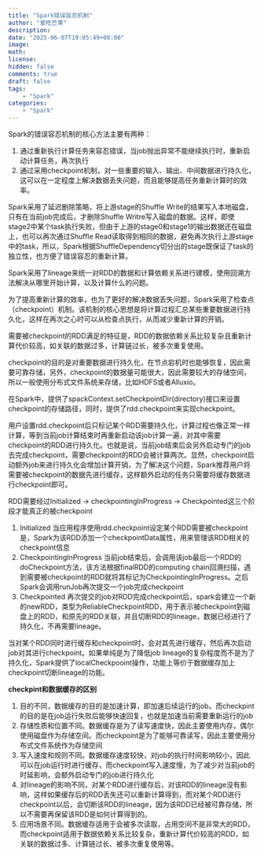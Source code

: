 ```yaml
---
title: "Spark错误容忍机制"
author: "爱吃芒果"
description:
date: "2025-06-07T19:05:49+08:00"
image:
math:
license:
hidden: false
comments: true
draft: false
tags:
    - "Spark"
categories:
    - "Spark"
---
```


Spark的错误容忍机制的核心方法主要有两种：

1. 通过重新执行计算任务来容忍错误，当job抛出异常不能继续执行时，重新启动计算任务，再次执行
2. 通过采用checkpoint机制，对一些重要的输入、输出、中间数据进行持久化，这可以在一定程度上解决数据丢失问题，而且能够提高任务重新计算时的效率。

Spark采用了延迟删除策略，将上游stage的Shuffle Write的结果写入本地磁盘，只有在当前job完成后，才删除Shuffle Writre写入磁盘的数据。这样，即使stage2中某个task执行失败，但由于上游的stage0和stage1的输出数据还在磁盘上，也可以再次通过Shuffle Read读取得到相同的数据，避免再次执行上游stage中的task，所以，Spark根据ShuffleDependency切分出的stage既保证了task的独立性，也方便了错误容忍的重新计算。

Spark采用了lineage来统一对RDD的数据和计算依赖关系进行建模，使用回溯方法解决从哪里开始计算，以及计算什么的问题。

为了提高重新计算的效率，也为了更好的解决数据丢失问题，Spark采用了检查点（checkpoint）机制。该机制的核心思想是将计算过程汇总某些重要数据进行持久化，这样在再次之心时可以从检查点执行，从而减少重新计算的开销。

需要被checkpoint的RDD满足的特征是，RDD的数据依赖关系比较复杂且重新计算代价较高，如关联的数据过多，计算链过长，被多次重复使用。

checkpoint的目的是对重要数据进行持久化，在节点宕机时也能够恢复，因此需要可靠存储，另外，checkpoint的数据量可能很大，因此需要较大的存储空间，所以一般使用分布式文件系统来存储，比如HDFS或者Alluxio。

在Spark中，提供了spackContext.setCheckpointDir(directory)接口来设置checkpoint的存储路径，同时，提供了rdd.checkpoint来实现checkpoint。

用户设置rdd.checkpoint后只标记某个RDD需要持久化，计算过程也像正常一样计算，等到当前job计算结束时再重新启动该job计算一遍，对其中需要checkpoint的RDD进行持久化。也就是说，当前job结束后会另外启动专门的job去完成checkpoint，需要checkpoint的RDD会被计算两次。显然，checkpoint启动额外job来进行持久化会增加计算开销，为了解决这个问题，Spark推荐用户将需要被checkpoint的数据先进行缓存，这样额外启动的任务只需要将缓存数据进行checkpoint即可。

RDD需要经过Initialized -> checkpointingInProgress -> Checkpointed这三个阶段才能真正的被checkpoint

1. Initialized 当应用程序使用rdd.checkpoint设定某个RDD需要被checkpoint是，Spark为该RDD添加一个checkpointData属性，用来管理该RDD相关的checkpoint信息
2. CheckpointingInProgress 当前job结束后，会调用该job最后一个RDD的doCheckpoint方法，该方法根据finalRDD的computing chain回溯扫描，遇到需要被checkpoint的RDD就将其标记为CheckpointingInProgress。之后Spark会调用runJob再次提交一个job完成checkpoint
3. Checkpointed 再次提交的job对RDD完成checkpoint后，spark会建立一个新的newRDD，类型为ReliableCheckpointRDD，用于表示被checkpoint到磁盘上的RDD，和原先的RDD关联，并且切断RDD的lineage，数据已经进行了持久化，不再需要lineage。

当对某个RDD同时进行缓存和checkpoint时，会对其先进行缓存，然后再次启动job对其进行checkpoint。如果单纯是为了降低job lineage的复杂程度而不是为了持久化，Spark提供了localCheckpooint操作，功能上等价于数据缓存加上checkpoint切断lineage的功能。

**checkpint和数据缓存的区别**

1. 目的不同，数据缓存的目的是加速计算，即加速后续运行的job。而checkpint的目的是在job运行失败后能够快速回复，也就是加速当前需要重新运行的job
2. 存储性质和位置不同。数据缓存是为了读写速度快，因此主要使用内存，偶尔使用磁盘作为存储空间。而checkpoint是为了能够可靠读写，因此主要使用分布式文件系统作为存储空间
3. 写入速度和规则不同。数据缓存速度较快，对job的执行时间影响较小，因此可以在job运行时进行缓存，而checkpoint写入速度慢，为了减少对当前job的时延影响，会额外启动专门的job进行持久化
4. 对lineage的影响不同，对某个RDD进行缓存后，对该RDD的lineage没有影响，这样如果缓存后的RDD丢失还可以重新计算得到，而对某个RDD进行checkpoint以后，会切断该RDD的lineage，因为该RDD已经被可靠存储，所以不需要再保留该RDD是如何计算得到的。
5. 应用场景不同。数据缓存适用于会被多次读取，占用空间不是非常大的RDD，而checkpoint适用于数据依赖关系比较复杂，重新计算代价较高的RDD，如关联的数据过多、计算链过长、被多次重复使用等。



